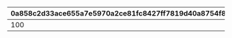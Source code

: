 |0a858c2d33ace655a7e5970a2ce81fc8427ff7819d40a8754f82b708da56da26|8d0672d64606c617b510bd26a48b24077363da6481e36c3b0ec138822cadc8e2|995b96c9afba04b35b559a11b4c0dc8758c652f254f426e8f034fd62bd72f505|c70aba2cf4004fb3cd9c12cbb09054fe82eb1431e0d94d5d32fd0bd0bdfc8f13|835f14629b04897d2847b2a23634d1c86a45372072691a5a990c045aed2b797e|36f7fd8ee1a3ade53c0c8484f0675dd8cbdb1230a259419ab998c4cc27cf6c47|1227178b651587a11f1a5901ba0e9316e85685d9a9d5574635fda73df7608c8f|42303e1d50e1c67a0929f9d0548d915df325e21346b5f71228ae72b27ac6d693|
| --- | --- | --- | --- | --- | --- | --- | --- |
|100|1|100|60713|1|99|2814|100|